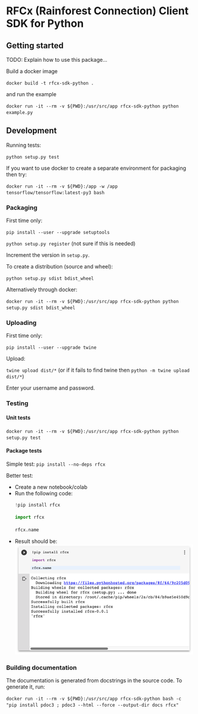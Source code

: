 # RFCx (Rainforest Connection) Client SDK for Python

## Getting started

TODO: Explain how to use this package...

Build a docker image

`docker build -t rfcx-sdk-python .`

and run the example

`docker run -it --rm -v ${PWD}:/usr/src/app rfcx-sdk-python python example.py`

## Development

Running tests:

`python setup.py test`

If you want to use docker to create a separate environment for packaging then try:

`docker run -it --rm -v ${PWD}:/app -w /app tensorflow/tensorflow:latest-py3 bash`


### Packaging

First time only:

`pip install --user --upgrade setuptools`

`python setup.py register`
(not sure if this is needed)

Increment the version in `setup.py`.

To create a distribution (source and wheel):

`python setup.py sdist bdist_wheel`

Alternatively through docker:

`docker run -it --rm -v ${PWD}:/usr/src/app rfcx-sdk-python python setup.py sdist bdist_wheel`

### Uploading

First time only:

`pip install --user --upgrade twine`

Upload:

`twine upload dist/*` (or if it fails to find twine then `python -m twine upload dist/*`)

Enter your username and password.

### Testing

#### Unit tests

`docker run -it --rm -v ${PWD}:/usr/src/app rfcx-sdk-python python setup.py test`

#### Package tests

Simple test: `pip install --no-deps rfcx`

Better test:
- Create a new notebook/colab
- Run the following code:
    ```python
    !pip install rfcx

    import rfcx

    rfcx.name
    ```
- Result should be:
    ![Example in colab](docs/images/package-test-colab.png?raw=true)


### Building documentation

The documentation is generated from docstrings in the source code. To generate
it, run:

`docker run -it --rm -v ${PWD}:/usr/src/app rfcx-sdk-python bash -c "pip install pdoc3 ; pdoc3 --html --force --output-dir docs rfcx"`

